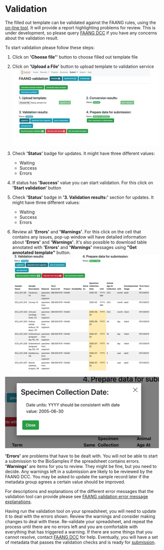 # Validation

The filled out template can be validated against the FAANG rules, using the 
[on-line tool](https://data.faang.org/validation/samples). It will provide a 
report highlighting problems for review. This is under development, so please 
query [FAANG DCC](mailto:faang-dcc@ebi.ac.uk) if you have any concerns about 
the validation result.

To start validation please follow these steps:

1. Click on **'Choose file''** button to choose filled out template file
2. Click on **'Upload a File'** button to upload template to validation service
![Screenshot](../img/validation_service_workflow.png)

3. Check **'Status'** badge for updates. It might have three different values:
    * Waiting
    * Success
    * Errors
4. If status has **'Success'** value you can start validation. For this click
on **'Start validation'** button
5. Check **'Status'** badge in **'3. Validation results:'** section for updates.
It might have three different values:
    * Waiting
    * Success
    * Errors
6. Review all **'Errors'** and **'Warnings'**. For this click on the cell
that contains any issues, pop-up window will have detailed information about
**'Errors'** and **'Warnings'**. It's also possible to download table annotated
with **'Errors'** and **'Warnings'** messages using **"Get annotated template"** 
button.
![Screenshot](../img/annotated_template.png)

![Screenshot](../img/error_and_warning.png)


**'Errors'** are problems that have to be dealt with. You will not be able to 
start a submission to the BioSamples if the spreadsheet contains errors. 
**'Warnings'** are items for you to review. They might be fine, but you need 
to decide. Any warnings left in a submission are likely to be reviewed by the 
FAANG DCC. You may be asked to update the sample record later if the metadata 
group agrees a certain value should be improved.

For descriptions and explanations of the different error messages that the 
validation tool can provide please see [FAANG validation error message 
explanations](../faang_validation_error_message_explanation.md).

Having run the validation tool on your spreadsheet, you will need to update it 
to deal with the errors shown. Review the warnings and consider making changes 
to deal with these. Re-validate your spreadsheet, and repeat the process until 
there are no errors left and you are comfortable with everything that has 
triggered a warning. If there are some things that you cannot resolve, 
contact [FAANG DCC](mailto:faang-dcc@ebi.ac.uk) for help. Eventually, you will 
have a set of metadata that passes the validation checks and is ready for 
[submission](biosamples_submission.md).
